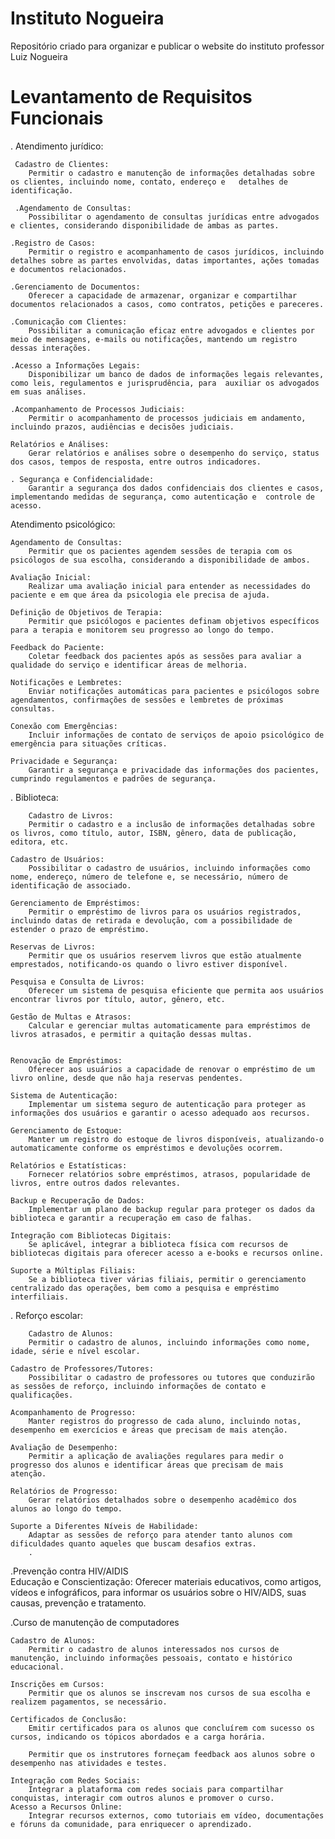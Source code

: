 # Instituto Nogueira
Repositório criado para organizar e publicar o website do instituto professor Luiz Nogueira

# Levantamento de Requisitos Funcionais

  
. Atendimento jurídico:
    
     
     Cadastro de Clientes:
        Permitir o cadastro e manutenção de informações detalhadas sobre os clientes, incluindo nome, contato, endereço e   detalhes de identificação.

     .Agendamento de Consultas:
        Possibilitar o agendamento de consultas jurídicas entre advogados e clientes, considerando disponibilidade de ambas as partes.

    .Registro de Casos:
        Permitir o registro e acompanhamento de casos jurídicos, incluindo detalhes sobre as partes envolvidas, datas importantes, ações tomadas e documentos relacionados.

    .Gerenciamento de Documentos:
        Oferecer a capacidade de armazenar, organizar e compartilhar documentos relacionados a casos, como contratos, petições e pareceres.

    .Comunicação com Clientes:
        Possibilitar a comunicação eficaz entre advogados e clientes por meio de mensagens, e-mails ou notificações, mantendo um registro dessas interações.

    .Acesso a Informações Legais:
        Disponibilizar um banco de dados de informações legais relevantes, como leis, regulamentos e jurisprudência, para  auxiliar os advogados em suas análises.

    .Acompanhamento de Processos Judiciais:
        Permitir o acompanhamento de processos judiciais em andamento, incluindo prazos, audiências e decisões judiciais.

    Relatórios e Análises:
        Gerar relatórios e análises sobre o desempenho do serviço, status dos casos, tempos de resposta, entre outros indicadores.

    . Segurança e Confidencialidade:
        Garantir a segurança dos dados confidenciais dos clientes e casos, implementando medidas de segurança, como autenticação e  controle de acesso.

Atendimento psicológico:
        
    Agendamento de Consultas:
        Permitir que os pacientes agendem sessões de terapia com os psicólogos de sua escolha, considerando a disponibilidade de ambos.

    Avaliação Inicial:
        Realizar uma avaliação inicial para entender as necessidades do paciente e em que área da psicologia ele precisa de ajuda.

    Definição de Objetivos de Terapia:
        Permitir que psicólogos e pacientes definam objetivos específicos para a terapia e monitorem seu progresso ao longo do tempo.

    Feedback do Paciente:
        Coletar feedback dos pacientes após as sessões para avaliar a qualidade do serviço e identificar áreas de melhoria.

    Notificações e Lembretes:
        Enviar notificações automáticas para pacientes e psicólogos sobre agendamentos, confirmações de sessões e lembretes de próximas consultas.

    Conexão com Emergências:
        Incluir informações de contato de serviços de apoio psicológico de emergência para situações críticas.

    Privacidade e Segurança:
        Garantir a segurança e privacidade das informações dos pacientes, cumprindo regulamentos e padrões de segurança.

    
. Biblioteca:
        
        Cadastro de Livros:
        Permitir o cadastro e a inclusão de informações detalhadas sobre os livros, como título, autor, ISBN, gênero, data de publicação, editora, etc.

    Cadastro de Usuários:
        Possibilitar o cadastro de usuários, incluindo informações como nome, endereço, número de telefone e, se necessário, número de identificação de associado.

    Gerenciamento de Empréstimos:
        Permitir o empréstimo de livros para os usuários registrados, incluindo datas de retirada e devolução, com a possibilidade de estender o prazo de empréstimo.

    Reservas de Livros:
        Permitir que os usuários reservem livros que estão atualmente emprestados, notificando-os quando o livro estiver disponível.

    Pesquisa e Consulta de Livros:
        Oferecer um sistema de pesquisa eficiente que permita aos usuários encontrar livros por título, autor, gênero, etc.

    Gestão de Multas e Atrasos:
        Calcular e gerenciar multas automaticamente para empréstimos de livros atrasados, e permitir a quitação dessas multas.


    Renovação de Empréstimos:
        Oferecer aos usuários a capacidade de renovar o empréstimo de um livro online, desde que não haja reservas pendentes.

    Sistema de Autenticação:
        Implementar um sistema seguro de autenticação para proteger as informações dos usuários e garantir o acesso adequado aos recursos.

    Gerenciamento de Estoque:
        Manter um registro do estoque de livros disponíveis, atualizando-o automaticamente conforme os empréstimos e devoluções ocorrem.

    Relatórios e Estatísticas:
        Fornecer relatórios sobre empréstimos, atrasos, popularidade de livros, entre outros dados relevantes.

    Backup e Recuperação de Dados:
        Implementar um plano de backup regular para proteger os dados da biblioteca e garantir a recuperação em caso de falhas.

    Integração com Bibliotecas Digitais:
        Se aplicável, integrar a biblioteca física com recursos de bibliotecas digitais para oferecer acesso a e-books e recursos online.

    Suporte a Múltiplas Filiais:
        Se a biblioteca tiver várias filiais, permitir o gerenciamento centralizado das operações, bem como a pesquisa e empréstimo interfiliais.
. Reforço escolar:
             
        Cadastro de Alunos:
        Permitir o cadastro de alunos, incluindo informações como nome, idade, série e nível escolar.

    Cadastro de Professores/Tutores:
        Possibilitar o cadastro de professores ou tutores que conduzirão as sessões de reforço, incluindo informações de contato e qualificações.

    Acompanhamento de Progresso:
        Manter registros do progresso de cada aluno, incluindo notas, desempenho em exercícios e áreas que precisam de mais atenção.
        
    Avaliação de Desempenho:
        Permitir a aplicação de avaliações regulares para medir o progresso dos alunos e identificar áreas que precisam de mais  atenção.

    Relatórios de Progresso:
        Gerar relatórios detalhados sobre o desempenho acadêmico dos alunos ao longo do tempo.

    Suporte a Diferentes Níveis de Habilidade:
        Adaptar as sessões de reforço para atender tanto alunos com dificuldades quanto aqueles que buscam desafios extras.
        .
    
   .Prevenção contra HIV/AIDIS       
    Educação e Conscientização:
        Oferecer materiais educativos, como artigos, vídeos e infográficos, para informar os usuários sobre o HIV/AIDS, suas causas, prevenção e tratamento.

  .Curso de manutenção de computadores
            
    Cadastro de Alunos:
        Permitir o cadastro de alunos interessados nos cursos de manutenção, incluindo informações pessoais, contato e histórico educacional.

    Inscrições em Cursos:
        Permitir que os alunos se inscrevam nos cursos de sua escolha e realizem pagamentos, se necessário.

    Certificados de Conclusão:
        Emitir certificados para os alunos que concluírem com sucesso os cursos, indicando os tópicos abordados e a carga horária.

        Permitir que os instrutores forneçam feedback aos alunos sobre o desempenho nas atividades e testes.

    Integração com Redes Sociais:
        Integrar a plataforma com redes sociais para compartilhar conquistas, interagir com outros alunos e promover o curso.
    Acesso a Recursos Online:
        Integrar recursos externos, como tutoriais em vídeo, documentações e fóruns da comunidade, para enriquecer o aprendizado.

